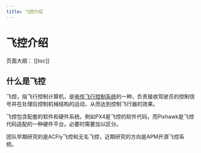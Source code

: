 ```yaml
---
title: 飞控介绍
---
```

# 飞控介绍

页面大纲：
[[toc]]

## 什么是飞控

飞控，指飞行控制计算机，是[电传飞行控制系统](https://zh.wikipedia.org/wiki/%E9%A3%9E%E8%A1%8C%E6%8E%A7%E5%88%B6%E7%B3%BB%E7%BB%9F
)的一种，负责接收驾驶员的控制信号并在处理后控制机械结构的运动，从而达到控制飞行器的效果。

飞控包含配套的软件和硬件系统。例如PX4是飞控的软件代码，而Pixhawk是飞控代码适配的一种硬件平台。必要时需要加以区分。

团队早期研究的是ACFly飞控和无名飞控，近期研究的方向是APM开源飞控系统。
